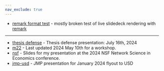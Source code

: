 ```yaml
---
nav_exclude: true
---
```


- [remark format test](remark_formattest) - mostly broken test of live slidedeck rendering with [remark](https://github.com/gnab/remark)

---

- [thesis defense](defense.pdf) - Thesis defense presentation: July 16th, 2024
- [m22](m22.pdf) - Last updated 2024 May 10th for a workshop.
- [nsf](nsf.pdf) - Slides for my presentation at the 2024 NSF Network Science in Economics conference.
- [jmp-usd](jmp-usd.pdf) - JMP presentation for January 2024 flyout to USD


